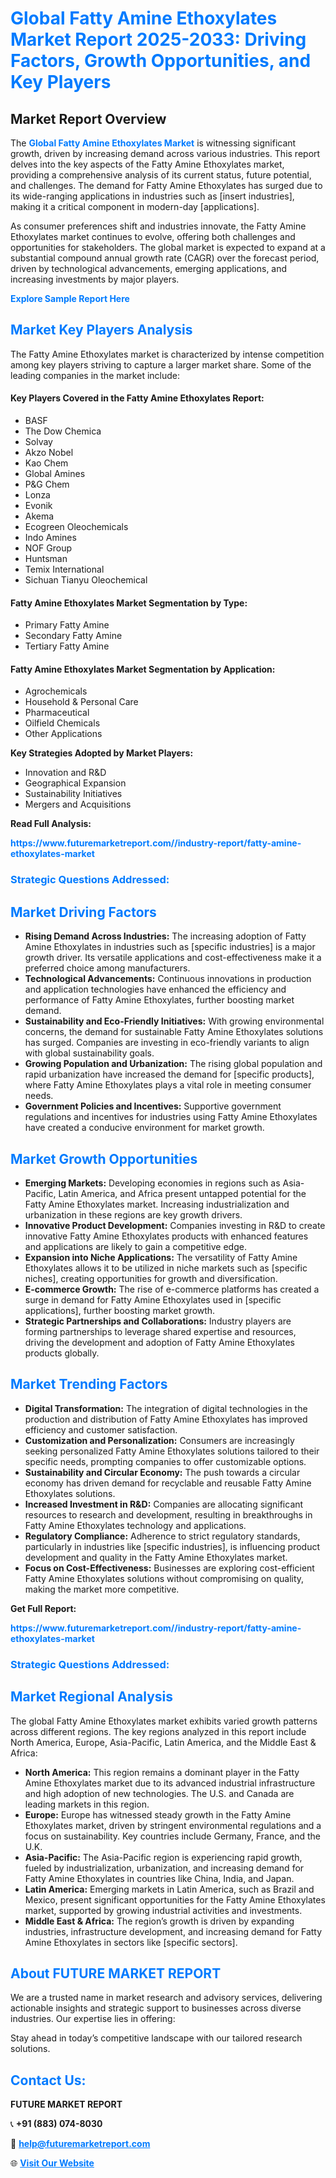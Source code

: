 <h1 style="color: #007BFF;">Global Fatty Amine Ethoxylates Market Report 2025-2033: Driving Factors, Growth Opportunities, and Key Players</h1>

<section id="overview">
<h2>Market Report Overview</h2>
<p>The <a href="https://www.futuremarketreport.com//industry-report/fatty-amine-ethoxylates-market" style="color: #007BFF; text-decoration: none;"><strong>Global Fatty Amine Ethoxylates Market</strong></a> is witnessing significant growth, driven by increasing demand across various industries. This report delves into the key aspects of the Fatty Amine Ethoxylates market, providing a comprehensive analysis of its current status, future potential, and challenges. The demand for Fatty Amine Ethoxylates has surged due to its wide-ranging applications in industries such as [insert industries], making it a critical component in modern-day [applications].</p>
<p>As consumer preferences shift and industries innovate, the Fatty Amine Ethoxylates market continues to evolve, offering both challenges and opportunities for stakeholders. The global market is expected to expand at a substantial compound annual growth rate (CAGR) over the forecast period, driven by technological advancements, emerging applications, and increasing investments by major players.</p>
</section>

<section id="overview">
<p><a href="https://www.futuremarketreport.com//request-sample/reportId=60423" style="color: #007BFF; text-decoration: none;"><strong>Explore Sample Report Here</strong></a></p>
</section>

<section id="key-players">
<h2 style="color: #007BFF;">Market Key Players Analysis</h2>
<p>The Fatty Amine Ethoxylates market is characterized by intense competition among key players striving to capture a larger market share. Some of the leading companies in the market include:</p>
<h4>Key Players Covered in the Fatty Amine Ethoxylates Report:</h4>
<ul><li>BASF</li><li>The Dow Chemica</li><li>Solvay</li><li>Akzo Nobel</li><li>Kao Chem</li><li>Global Amines</li><li>P&amp;G Chem</li><li>Lonza</li><li>Evonik</li><li>Akema</li><li>Ecogreen Oleochemicals</li><li>Indo Amines</li><li>NOF Group</li><li>Huntsman</li><li>Temix International</li><li>Sichuan Tianyu Oleochemical</li></ul>
<h4>Fatty Amine Ethoxylates Market Segmentation by Type:</h4>
<ul><li>Primary Fatty Amine</li><li>Secondary Fatty Amine</li><li>Tertiary Fatty Amine</li></ul>

<h4>Fatty Amine Ethoxylates Market Segmentation by Application:</h4>
<ul><li>Agrochemicals</li><li>Household &amp; Personal Care</li><li>Pharmaceutical</li><li>Oilfield Chemicals</li><li>Other Applications</li></ul>
<p><strong>Key Strategies Adopted by Market Players:</strong></p>
<ul>
<li>Innovation and R&D</li>
<li>Geographical Expansion</li>
<li>Sustainability Initiatives</li>
<li>Mergers and Acquisitions</li>
</ul>
</section>

<section>
<p><strong>Read Full Analysis: </strong></p><a href="https://www.futuremarketreport.com//industry-report/fatty-amine-ethoxylates-market" style="color: #007BFF; text-decoration: none;"><strong>https://www.futuremarketreport.com//industry-report/fatty-amine-ethoxylates-market</strong></a>
<h3 style="color: #007BFF;">Strategic Questions Addressed:</h3>
</section>

<section id="driving-factors">
<h2 style="color: #007BFF;">Market Driving Factors</h2>
<ul>
<li><strong>Rising Demand Across Industries:</strong> The increasing adoption of Fatty Amine Ethoxylates in industries such as [specific industries] is a major growth driver. Its versatile applications and cost-effectiveness make it a preferred choice among manufacturers.</li>
<li><strong>Technological Advancements:</strong> Continuous innovations in production and application technologies have enhanced the efficiency and performance of Fatty Amine Ethoxylates, further boosting market demand.</li>
<li><strong>Sustainability and Eco-Friendly Initiatives:</strong> With growing environmental concerns, the demand for sustainable Fatty Amine Ethoxylates solutions has surged. Companies are investing in eco-friendly variants to align with global sustainability goals.</li>
<li><strong>Growing Population and Urbanization:</strong> The rising global population and rapid urbanization have increased the demand for [specific products], where Fatty Amine Ethoxylates plays a vital role in meeting consumer needs.</li>
<li><strong>Government Policies and Incentives:</strong> Supportive government regulations and incentives for industries using Fatty Amine Ethoxylates have created a conducive environment for market growth.</li>
</ul>
</section>

<section id="growth-opportunities">
<h2 style="color: #007BFF;">Market Growth Opportunities</h2>
<ul>
<li><strong>Emerging Markets:</strong> Developing economies in regions such as Asia-Pacific, Latin America, and Africa present untapped potential for the Fatty Amine Ethoxylates market. Increasing industrialization and urbanization in these regions are key growth drivers.</li>
<li><strong>Innovative Product Development:</strong> Companies investing in R&D to create innovative Fatty Amine Ethoxylates products with enhanced features and applications are likely to gain a competitive edge.</li>
<li><strong>Expansion into Niche Applications:</strong> The versatility of Fatty Amine Ethoxylates allows it to be utilized in niche markets such as [specific niches], creating opportunities for growth and diversification.</li>
<li><strong>E-commerce Growth:</strong> The rise of e-commerce platforms has created a surge in demand for Fatty Amine Ethoxylates used in [specific applications], further boosting market growth.</li>
<li><strong>Strategic Partnerships and Collaborations:</strong> Industry players are forming partnerships to leverage shared expertise and resources, driving the development and adoption of Fatty Amine Ethoxylates products globally.</li>
</ul>
</section>

<section id="trending-factors">
<h2 style="color: #007BFF;">Market Trending Factors</h2>
<ul>
<li><strong>Digital Transformation:</strong> The integration of digital technologies in the production and distribution of Fatty Amine Ethoxylates has improved efficiency and customer satisfaction.</li>
<li><strong>Customization and Personalization:</strong> Consumers are increasingly seeking personalized Fatty Amine Ethoxylates solutions tailored to their specific needs, prompting companies to offer customizable options.</li>
<li><strong>Sustainability and Circular Economy:</strong> The push towards a circular economy has driven demand for recyclable and reusable Fatty Amine Ethoxylates solutions.</li>
<li><strong>Increased Investment in R&D:</strong> Companies are allocating significant resources to research and development, resulting in breakthroughs in Fatty Amine Ethoxylates technology and applications.</li>
<li><strong>Regulatory Compliance:</strong> Adherence to strict regulatory standards, particularly in industries like [specific industries], is influencing product development and quality in the Fatty Amine Ethoxylates market.</li>
<li><strong>Focus on Cost-Effectiveness:</strong> Businesses are exploring cost-efficient Fatty Amine Ethoxylates solutions without compromising on quality, making the market more competitive.</li>
</ul>
</section>

<section>
<p><strong>Get Full Report: </strong></p><a href="https://www.futuremarketreport.com//industry-report/fatty-amine-ethoxylates-market" style="color: #007BFF; text-decoration: none;"><strong>https://www.futuremarketreport.com//industry-report/fatty-amine-ethoxylates-market</strong></a>
<h3 style="color: #007BFF;">Strategic Questions Addressed:</h3>
</section>


<section id="regional-analysis">
<h2 style="color: #007BFF;">Market Regional Analysis</h2>
<p>The global Fatty Amine Ethoxylates market exhibits varied growth patterns across different regions. The key regions analyzed in this report include North America, Europe, Asia-Pacific, Latin America, and the Middle East & Africa:</p>
<ul>
<li><strong>North America:</strong> This region remains a dominant player in the Fatty Amine Ethoxylates market due to its advanced industrial infrastructure and high adoption of new technologies. The U.S. and Canada are leading markets in this region.</li>
<li><strong>Europe:</strong> Europe has witnessed steady growth in the Fatty Amine Ethoxylates market, driven by stringent environmental regulations and a focus on sustainability. Key countries include Germany, France, and the U.K.</li>
<li><strong>Asia-Pacific:</strong> The Asia-Pacific region is experiencing rapid growth, fueled by industrialization, urbanization, and increasing demand for Fatty Amine Ethoxylates in countries like China, India, and Japan.</li>
<li><strong>Latin America:</strong> Emerging markets in Latin America, such as Brazil and Mexico, present significant opportunities for the Fatty Amine Ethoxylates market, supported by growing industrial activities and investments.</li>
<li><strong>Middle East & Africa:</strong> The region’s growth is driven by expanding industries, infrastructure development, and increasing demand for Fatty Amine Ethoxylates in sectors like [specific sectors].</li>
</ul>
</section>

<footer>
<h2 style="color: #007BFF;">About FUTURE MARKET REPORT</h2>
<p>We are a trusted name in market research and advisory services, delivering actionable insights and strategic support to businesses across diverse industries. Our expertise lies in offering:</p>

<p>Stay ahead in today’s competitive landscape with our tailored research solutions.</p>

<h2 style="color: #007BFF;">Contact Us:</h2>
<p><strong>FUTURE MARKET REPORT</strong></p>
<p>📞 <strong>+91 (883) 074-8030</strong></p>
<p>📧 <strong><a href="mailto:help@futuremarketreport.com" style="color: #007BFF;">help@futuremarketreport.com</a></strong></p>
<p>🌐 <strong><a href="https://www.futuremarketreport.com/" style="color: #007BFF;">Visit Our Website</a></strong></p>
</footer>
